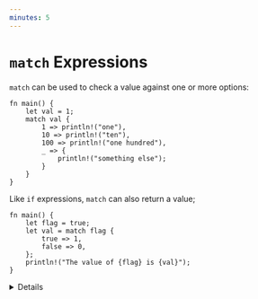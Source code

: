 ```yaml
---
minutes: 5
---
```


# `match` Expressions

`match` can be used to check a value against one or more options:

```rust,editable
fn main() {
    let val = 1;
    match val {
        1 => println!("one"),
        10 => println!("ten"),
        100 => println!("one hundred"),
        _ => {
            println!("something else");
        }
    }
}
```

Like `if` expressions, `match` can also return a value;

```rust,editable
fn main() {
    let flag = true;
    let val = match flag {
        true => 1,
        false => 0,
    };
    println!("The value of {flag} is {val}");
}
```

<details>

- `match` arms are evaluated from top to bottom, and the first one that matches
  has its corresponding body executed.

- There is no fall-through between cases the way that `switch` works in other
  languages.

- The body of a `match` arm can be a single expression or a block. Technically
  this is the same thing, since blocks are also expressions, but students may
  not fully understand that symmetry at this point.

- `match` expressions need to be exhaustive, meaning they either need to cover
  all possible values or they need to have a default case such as `_`.
  Exhaustiveness is easiest to demonstate with enums, but enums haven't been
  introduced yet. Instead we demonstrate matching on a `bool`, which is the
  simplest primitive type.

- This slide introduces `match` without talking about pattern matching, giving
  students a chance to get familiar with the syntax without front-loading too
  much information. We'll be talking about pattern matching in more detail
  tomorrow, so try not to go into too much detail here.

## More to Explore

- To further motivate the usage of `match`, you can compare the examples to
  their equivalents written with `if`. In the second case matching on a `bool`
  an `if {} else {}` block is pretty similar. But in the first example that
  checks multiple cases, a `match` expression can be more concise than
  `if {} else if {} else if {} else`.

- `match` also supports match guards, which allow you to add an arbitrary
  logical condition that will get evaluated to determine if the match arm should
  be taken. However talking about match guards requires explaining about pattern
  matching, which we're trying to avoid on this slide.

</details>
